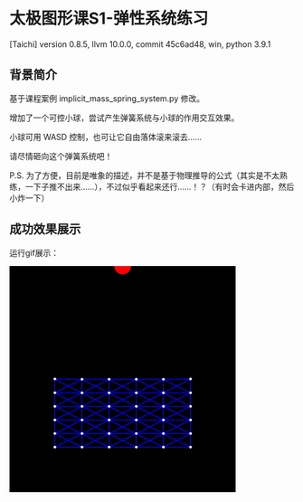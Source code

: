 # 太极图形课S1-弹性系统练习

[Taichi] version 0.8.5, llvm 10.0.0, commit 45c6ad48, win, python 3.9.1


## 背景简介
基于课程案例 implicit_mass_spring_system.py 修改。

增加了一个可控小球，尝试产生弹簧系统与小球的作用交互效果。

小球可用 WASD 控制，也可让它自由落体滚来滚去……

请尽情砸向这个弹簧系统吧！

P.S. 为了方便，目前是唯象的描述，并不是基于物理推导的公式（其实是不太熟练，一下子推不出来……），不过似乎看起来还行……！？（有时会卡进内部，然后小炸一下）


## 成功效果展示
运行gif展示：

![demo gif](./data/demo.gif)

